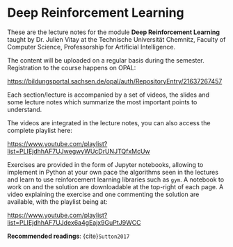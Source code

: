 # Deep Reinforcement Learning

These are the lecture notes for the module **Deep Reinforcement Learning** taught by Dr. Julien Vitay at the Technische Universität Chemnitz, Faculty of Computer Science, Professorship for Artificial Intelligence. 

The content will be uploaded on a regular basis during the semester. Registration to the course happens on OPAL:

<https://bildungsportal.sachsen.de/opal/auth/RepositoryEntry/21637267457>

Each section/lecture is accompanied by a set of videos, the slides and some lecture notes which summarize the most important points to understand. 

The videos are integrated in the lecture notes, you can also access the complete playlist here:

<https://www.youtube.com/playlist?list=PLIEjdhhAF7UJwegwyWUcDrUNJTQfxMcUw>

Exercises are provided in the form of Jupyter notebooks, allowing to implement in Python at your own pace the algorithms seen in the lectures and learn to use reinforcement learning libraries such as `gym`. A notebook to work on and the solution are downloadable at the top-right of each page. A video explaining the exercise and one commenting the solution are available, with the playlist being at:

<https://www.youtube.com/playlist?list=PLIEjdhhAF7UJdex6a4gEajx9GuPtJ9WCC>


**Recommended readings**: {cite}`Sutton2017`

```{tableofcontents}
```
